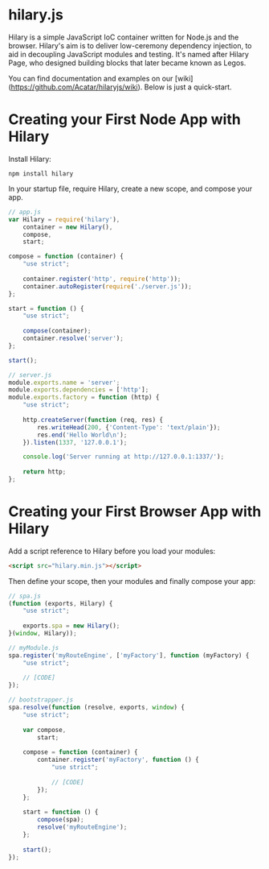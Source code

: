 hilary.js
========

Hilary is a simple JavaScript IoC container written for Node.js and the browser.  Hilary's aim is to deliver low-ceremony dependency injection, to aid in decoupling JavaScript modules and testing.  It's named after Hilary Page, who designed building blocks that later became known as Legos.

You can find documentation and examples on our [wiki] (https://github.com/Acatar/hilaryjs/wiki). Below is just a quick-start.

Creating your First Node App with Hilary
========
Install Hilary:

```
npm install hilary
```

In your startup file, require Hilary, create a new scope, and compose your app.

```JavaScript
// app.js
var Hilary = require('hilary'),
    container = new Hilary(),
    compose,
    start;

compose = function (container) {
    "use strict";
    
    container.register('http', require('http'));
    container.autoRegister(require('./server.js'));
};

start = function () {
    "use strict";
    
    compose(container);
    container.resolve('server');
};

start();
```

```JavaScript
// server.js
module.exports.name = 'server';
module.exports.dependencies = ['http'];
module.exports.factory = function (http) {
    "use strict";
    
    http.createServer(function (req, res) {
        res.writeHead(200, {'Content-Type': 'text/plain'});
        res.end('Hello World\n');
    }).listen(1337, '127.0.0.1');

    console.log('Server running at http://127.0.0.1:1337/');
    
    return http;
};
```

Creating your First Browser App with Hilary
========

Add a script reference to Hilary before you load your modules:

```HTML
<script src="hilary.min.js"></script>
```

Then define your scope, then your modules and finally compose your app:

```JavaScript
// spa.js
(function (exports, Hilary) {
    "use strict";
    
    exports.spa = new Hilary();
}(window, Hilary));
```

```JavaScript
// myModule.js
spa.register('myRouteEngine', ['myFactory'], function (myFactory) {
    "use strict";
    
    // [CODE]
});
```

```JavaScript
// bootstrapper.js
spa.resolve(function (resolve, exports, window) {
    "use strict";
    
    var compose,
        start;
    
    compose = function (container) {
        container.register('myFactory', function () {
            "use strict";
            
            // [CODE]
        });
    };
    
    start = function () {
        compose(spa);
        resolve('myRouteEngine');
    };
    
    start();
});
```
